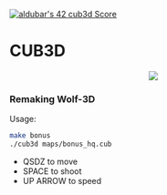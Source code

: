[![aldubar's 42 cub3d Score](https://badge42.vercel.app/api/v2/cl1p4dvqu002109k1x3fvx39n/project/2063918)](https://github.com/JaeSeoKim/badge42)

# CUB3D

<p align="center">
	<img src="./assets/cub3d.gif" >
</p>

### Remaking Wolf-3D

Usage:
```bash
make bonus
./cub3d maps/bonus_hq.cub
```

- QSDZ to move
- SPACE to shoot
- UP ARROW to speed
